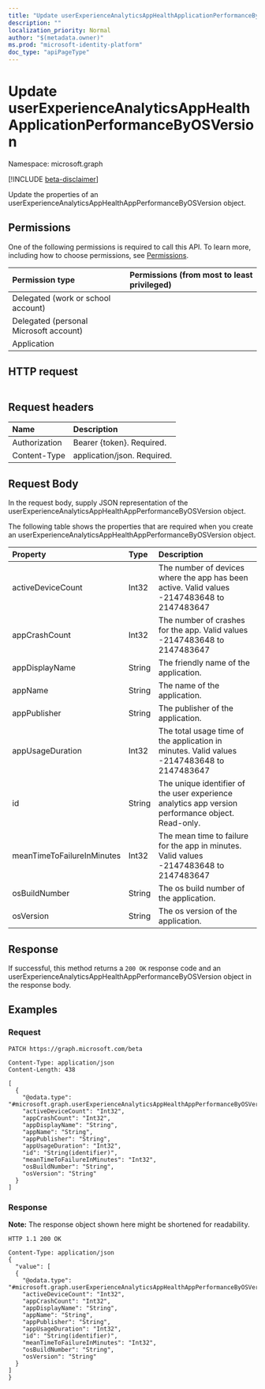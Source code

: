 ```yaml
---
title: "Update userExperienceAnalyticsAppHealthApplicationPerformanceByOSVersion"
description: ""
localization_priority: Normal
author: "$(metadata.owner)"
ms.prod: "microsoft-identity-platform"
doc_type: "apiPageType"
---
```


# Update userExperienceAnalyticsAppHealthApplicationPerformanceByOSVersion

Namespace: microsoft.graph

[!INCLUDE [beta-disclaimer](../../includes/beta-disclaimer.md)]

Update the properties of an userExperienceAnalyticsAppHealthAppPerformanceByOSVersion object.

## Permissions

One of the following permissions is required to call this API. To learn more, including how to choose permissions, see [Permissions](/graph/permissions-reference).

| Permission type                        | Permissions (from most to least privileged) |
| :------------------------------------- | :------------------------------------------ |
| Delegated (work or school account)     |                                             |
| Delegated (personal Microsoft account) |                                             |
| Application                            |                                             |

## HTTP request

<!-- {
  "blockType": "ignored"
}
-->

```http

```

## Request headers

| Name          | Description                 |
| :------------ | :-------------------------- |
| Authorization | Bearer {token}. Required.   |
| Content-Type  | application/json. Required. |

## Request Body

In the request body, supply JSON representation of the userExperienceAnalyticsAppHealthAppPerformanceByOSVersion object.

<!-- Actions and Functions -->

<!-- CRUD Methods -->

The following table shows the properties that are required when you create an userExperienceAnalyticsAppHealthAppPerformanceByOSVersion object.

| Property                   | Type   | Description                                                                                       |
| :------------------------- | :----- | :------------------------------------------------------------------------------------------------ |
| activeDeviceCount          | Int32  | The number of devices where the app has been active. Valid values -2147483648 to 2147483647       |
| appCrashCount              | Int32  | The number of crashes for the app. Valid values -2147483648 to 2147483647                         |
| appDisplayName             | String | The friendly name of the application.                                                             |
| appName                    | String | The name of the application.                                                                      |
| appPublisher               | String | The publisher of the application.                                                                 |
| appUsageDuration           | Int32  | The total usage time of the application in minutes. Valid values -2147483648 to 2147483647        |
| id                         | String | The unique identifier of the user experience analytics app version performance object. Read-only. |
| meanTimeToFailureInMinutes | Int32  | The mean time to failure for the app in minutes. Valid values -2147483648 to 2147483647           |
| osBuildNumber              | String | The os build number of the application.                                                           |
| osVersion                  | String | The os version of the application.                                                                |

## Response

If successful, this method returns a `200 OK` response code and an userExperienceAnalyticsAppHealthAppPerformanceByOSVersion object in the response body.

## Examples

### Request

<!-- {
  "blockType": "request",
  "name": "update_userexperienceanalyticsapphealthapplicationperformancebyosversion"
}
-->

```http
PATCH https://graph.microsoft.com/beta

Content-Type: application/json
Content-Length: 438

[
  {
    "@odata.type": "#microsoft.graph.userExperienceAnalyticsAppHealthAppPerformanceByOSVersion",
    "activeDeviceCount": "Int32",
    "appCrashCount": "Int32",
    "appDisplayName": "String",
    "appName": "String",
    "appPublisher": "String",
    "appUsageDuration": "Int32",
    "id": "String(identifier)",
    "meanTimeToFailureInMinutes": "Int32",
    "osBuildNumber": "String",
    "osVersion": "String"
  }
]

```

### Response

**Note:** The response object shown here might be shortened for readability.

<!-- {
  "blockType": "response",
  "truncated": true,
  "@odata.type": "$(this.ReturnTypeFullName)"
}
-->

```http
HTTP 1.1 200 OK

Content-Type: application/json
{
  "value": [
  {
    "@odata.type": "#microsoft.graph.userExperienceAnalyticsAppHealthAppPerformanceByOSVersion",
    "activeDeviceCount": "Int32",
    "appCrashCount": "Int32",
    "appDisplayName": "String",
    "appName": "String",
    "appPublisher": "String",
    "appUsageDuration": "Int32",
    "id": "String(identifier)",
    "meanTimeToFailureInMinutes": "Int32",
    "osBuildNumber": "String",
    "osVersion": "String"
  }
]
}

```
